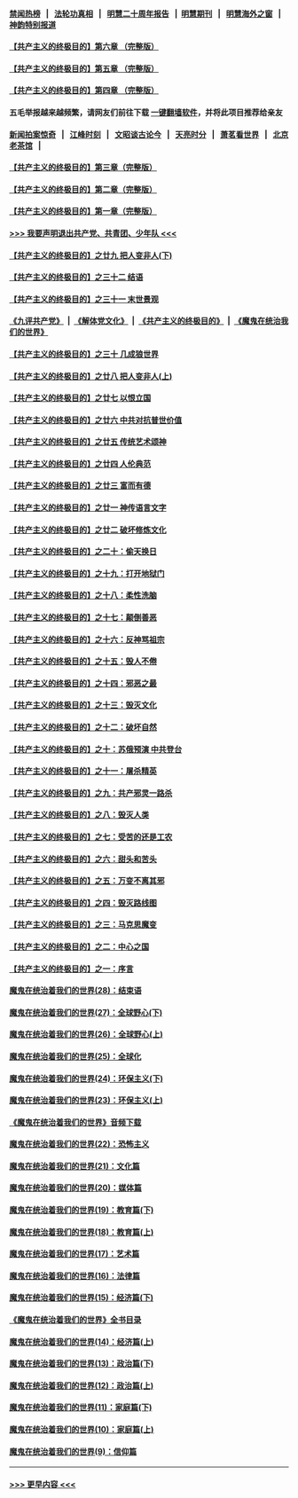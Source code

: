 #### [禁闻热榜](热点新闻.md?=0)  &nbsp;&nbsp;|&nbsp;&nbsp; [法轮功真相](https://github.com/gfw-breaker/truth/blob/master/README.md?=0) &nbsp;&nbsp;|&nbsp;&nbsp; [明慧二十周年报告](https://github.com/gfw-breaker/mh-reports/blob/master/README.md?=0) &nbsp;&nbsp;|&nbsp;&nbsp;[明慧期刊](https://github.com/gfw-breaker/mh-qikan) &nbsp;&nbsp;|&nbsp;&nbsp; [明慧海外之窗](https://github.com/gfw-breaker/mh-news/blob/master/README.md?=0) &nbsp;&nbsp;|&nbsp;&nbsp; [神韵特别报道](https://github.com/gfw-breaker/mh-news/blob/master/shenyun.md?=0)
#### [【共产主义的终极目的】第六章 （完整版）](../pages/nsc422/n11428913.md?t=03041802) 
#### [【共产主义的终极目的】第五章 （完整版）](../pages/nsc422/n11428912.md?t=03041802) 
#### [【共产主义的终极目的】第四章 （完整版）](../pages/nsc422/n11428907.md?t=03041802) 
#### 五毛举报越来越频繁，请网友们前往下载 [一键翻墙软件](https://github.com/gfw-breaker/ssr-accounts)，并将此项目推荐给亲友
#### [新闻拍案惊奇](https://github.com/gfw-breaker/banned-news/blob/master/pages/link4.md) &nbsp;&nbsp;|&nbsp;&nbsp; [江峰时刻](https://github.com/gfw-breaker/banned-news/blob/master/pages/link4.md) &nbsp;&nbsp;|&nbsp;&nbsp; [文昭谈古论今](https://github.com/gfw-breaker/banned-news/blob/master/pages/link4.md) &nbsp;&nbsp;|&nbsp;&nbsp; [天亮时分](https://github.com/gfw-breaker/banned-news/blob/master/pages/link4.md) &nbsp;&nbsp;|&nbsp;&nbsp; [萧茗看世界](https://github.com/gfw-breaker/banned-news/blob/master/pages/link4.md) &nbsp;&nbsp;|&nbsp;&nbsp; [北京老茶馆](https://github.com/gfw-breaker/banned-news/blob/master/pages/link4.md) &nbsp;&nbsp;|&nbsp;&nbsp; 
#### [【共产主义的终极目的】第三章（完整版）](../pages/nsc422/n11428848.md?t=03041802) 
#### [【共产主义的终极目的】第二章（完整版）](../pages/nsc422/n11428831.md?t=03041802) 
#### [【共产主义的终极目的】第一章（完整版）](../pages/nsc422/n11417651.md?t=03041802) 
#### [>>> 我要声明退出共产党、共青团、少年队 <<<](https://github.com/begood0513/goodnews/blob/master/quit/letter.md) 
#### [【共产主义的终极目的】之廿九 把人变非人(下)](../pages/nsc422/n11344140.md?t=03041802) 
#### [【共产主义的终极目的】之三十二 结语](../pages/nsc422/n11360535.md?t=03041802) 
#### [【共产主义的终极目的】之三十一 末世景观](../pages/nsc422/n11351129.md?t=03041802) 
#### [《九评共产党》](https://github.com/begood0513/9ping.md/blob/master/README.md) &nbsp;|&nbsp; [《解体党文化》](../../../../jtdwh.md/blob/master/README.md)  &nbsp;|&nbsp; [《共产主义的终极目的》](../../../../gczydzjmd.md/blob/master/README.md) &nbsp;|&nbsp; [《魔鬼在统治我们的世界》](../../../../mgztzwmdsj.md/blob/master/README.md) 
#### [【共产主义的终极目的】之三十 几成狼世界](../pages/nsc422/n11348280.md?t=03041802) 
#### [【共产主义的终极目的】之廿八 把人变非人(上)](../pages/nsc422/n11340492.md?t=03041802) 
#### [【共产主义的终极目的】之廿七 以恨立国](../pages/nsc422/n11336944.md?t=03041802) 
#### [【共产主义的终极目的】之廿六 中共对抗普世价值](../pages/nsc422/n11324785.md?t=03041802) 
#### [【共产主义的终极目的】之廿五 传统艺术颂神](../pages/nsc422/n11296396.md?t=03041802) 
#### [【共产主义的终极目的】之廿四 人伦典范](../pages/nsc422/n11296397.md?t=03041802) 
#### [【共产主义的终极目的】之廿三 富而有德](../pages/nsc422/n11283598.md?t=03041802) 
#### [【共产主义的终极目的】之廿一 神传语言文字](../pages/nsc422/n11263265.md?t=03041802) 
#### [【共产主义的终极目的】之廿二 破坏修炼文化](../pages/nsc422/n11245728.md?t=03041802) 
#### [【共产主义的终极目的】之二十：偷天换日](../pages/nsc422/n11238846.md?t=03041802) 
#### [【共产主义的终极目的】之十九：打开地狱门](../pages/nsc422/n11206376.md?t=03041802) 
#### [【共产主义的终极目的】之十八：柔性洗脑](../pages/nsc422/n11199994.md?t=03041802) 
#### [【共产主义的终极目的】之十七：颠倒善恶](../pages/nsc422/n11179782.md?t=03041802) 
#### [【共产主义的终极目的】之十六：反神骂祖宗](../pages/nsc422/n11166798.md?t=03041802) 
#### [【共产主义的终极目的】之十五：毁人不倦](../pages/nsc422/n11166792.md?t=03041802) 
#### [【共产主义的终极目的】之十四：邪恶之最](../pages/nsc422/n11150249.md?t=03041802) 
#### [【共产主义的终极目的】之十三：毁灭文化](../pages/nsc422/n11135227.md?t=03041802) 
#### [【共产主义的终极目的】之十二：破坏自然](../pages/nsc422/n11135214.md?t=03041802) 
#### [【共产主义的终极目的】之十：苏俄预演 中共登台](../pages/nsc422/n11118424.md?t=03041802) 
#### [【共产主义的终极目的】之十一：屠杀精英](../pages/nsc422/n11118442.md?t=03041802) 
#### [【共产主义的终极目的】之九：共产邪灵一路杀](../pages/nsc422/n11114139.md?t=03041802) 
#### [【共产主义的终极目的】之八：毁灭人类](../pages/nsc422/n11108503.md?t=03041802) 
#### [【共产主义的终极目的】之七：受苦的还是工农](../pages/nsc422/n11101809.md?t=03041802) 
#### [【共产主义的终极目的】之六：甜头和苦头](../pages/nsc422/n11096971.md?t=03041802) 
#### [【共产主义的终极目的】之五：万变不离其邪](../pages/nsc422/n11091285.md?t=03041802) 
#### [【共产主义的终极目的】之四：毁灭路线图](../pages/nsc422/n11086284.md?t=03041802) 
#### [【共产主义的终极目的】之三：马克思魔变](../pages/nsc422/n11061941.md?t=03041802) 
#### [【共产主义的终极目的】之二：中心之国](../pages/nsc422/n11047728.md?t=03041802) 
#### [【共产主义的终极目的】之一：序言](../pages/nsc422/n11086077.md?t=03041802) 
#### [魔鬼在统治着我们的世界(28)：结束语](../pages/nsc422/n10936246.md?t=03041802) 
#### [魔鬼在统治着我们的世界(27)：全球野心(下)](../pages/nsc422/n10928319.md?t=03041802) 
#### [魔鬼在统治着我们的世界(26)：全球野心(上)](../pages/nsc422/n10900318.md?t=03041802) 
#### [魔鬼在统治着我们的世界(25)：全球化](../pages/nsc422/n10788205.md?t=03041802) 
#### [魔鬼在统治着我们的世界(24)：环保主义(下)](../pages/nsc422/n10695307.md?t=03041802) 
#### [魔鬼在统治着我们的世界(23)：环保主义(上)](../pages/nsc422/n10688613.md?t=03041802) 
#### [《魔鬼在统治着我们的世界》音频下载](../pages/nsc422/n10635553.md?t=03041802) 
#### [魔鬼在统治着我们的世界(22)：恐怖主义](../pages/nsc422/n10614727.md?t=03041802) 
#### [魔鬼在统治着我们的世界(21)：文化篇](../pages/nsc422/n10597706.md?t=03041802) 
#### [魔鬼在统治着我们的世界(20)：媒体篇](../pages/nsc422/n10586579.md?t=03041802) 
#### [魔鬼在统治着我们的世界(19)：教育篇(下)](../pages/nsc422/n10564808.md?t=03041802) 
#### [魔鬼在统治着我们的世界(18)：教育篇(上)](../pages/nsc422/n10526970.md?t=03041802) 
#### [魔鬼在统治着我们的世界(17)：艺术篇](../pages/nsc422/n10499093.md?t=03041802) 
#### [魔鬼在统治着我们的世界(16)：法律篇](../pages/nsc422/n10485969.md?t=03041802) 
#### [魔鬼在统治着我们的世界(15)：经济篇(下)](../pages/nsc422/n10469975.md?t=03041802) 
#### [《魔鬼在统治着我们的世界》全书目录](../pages/nsc422/n10464261.md?t=03041802) 
#### [魔鬼在统治着我们的世界(14)：经济篇(上)](../pages/nsc422/n10457370.md?t=03041802) 
#### [魔鬼在统治着我们的世界(13)：政治篇(下)](../pages/nsc422/n10448270.md?t=03041802) 
#### [魔鬼在统治着我们的世界(12)：政治篇(上)](../pages/nsc422/n10444576.md?t=03041802) 
#### [魔鬼在统治着我们的世界(11)：家庭篇(下)](../pages/nsc422/n10440961.md?t=03041802) 
#### [魔鬼在统治着我们的世界(10)：家庭篇(上)](../pages/nsc422/n10435448.md?t=03041802) 
#### [魔鬼在统治着我们的世界(9)：信仰篇](../pages/nsc422/n10432159.md?t=03041802) 

----
#### [ >>> 更早内容 <<< ](../indexes/nsc422-earlier.md)
